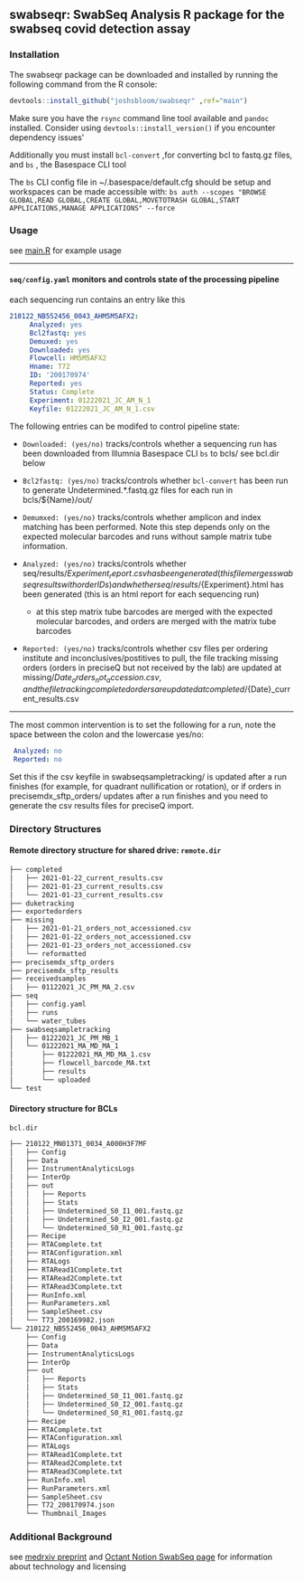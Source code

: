 ## swabseqr: SwabSeq Analysis R package for the swabseq covid detection assay

### Installation

The swabseqr package can be downloaded and installed by running the following command from the R console:

```r
devtools::install_github("joshsbloom/swabseqr" ,ref="main")
```

Make sure you have the `rsync` command line tool available and `pandoc` installed. Consider using `devtools::install_version()` if you encounter dependency issues'

Additionally you must install `bcl-convert` ,for converting bcl to fastq.gz files, and `bs` , the Basespace CLI tool

The `bs` CLI config file in ~/.basespace/default.cfg should be setup and workspaces can be made accessible with:
`bs auth --scopes "BROWSE GLOBAL,READ GLOBAL,CREATE GLOBAL,MOVETOTRASH GLOBAL,START APPLICATIONS,MANAGE APPLICATIONS" --force`

### Usage
see [main.R](examples/main.R) for example usage
___

#### `seq/config.yaml` monitors and controls state of the processing pipeline

each sequencing run contains an entry like this

```yaml
210122_NB552456_0043_AHM5M5AFX2:
     Analyzed: yes
     Bcl2fastq: yes
     Demuxed: yes
     Downloaded: yes
     Flowcell: HM5M5AFX2
     Hname: T72
     ID: '200170974'
     Reported: yes
     Status: Complete
     Experiment: 01222021_JC_AM_N_1
     Keyfile: 01222021_JC_AM_N_1.csv
```
The following entries can be modifed to control pipeline state:

* `Downloaded: (yes/no)` tracks/controls whether a sequencing run has been downloaded from Illumnia Basespace CLI `bs` to bcls/ see bcl.dir below

* `Bcl2fastq: (yes/no)` tracks/controls whether `bcl-convert` has been run to generate Undetermined.*.fastq.gz files for each run in bcls/${Name}/out/

* `Demumxed: (yes/no)` tracks/controls whether amplicon and index matching has been performed. Note this step depends only on the expected molecular barcodes and runs without sample matrix tube information. 

* `Analyzed: (yes/no)` tracks/controls whether seq/results/${Experiment}_report.csv has been generated 
(this file merges swabseq results with order IDs) and whether seq/results/${Experiment}.html 
has been generated (this is an html report for each sequencing run)
    - at this step matrix tube barcodes are merged with the expected molecular barcodes, and orders are merged with the matrix tube barcodes 

* `Reported: (yes/no)` tracks/controls whether csv files per ordering institute and inconclusives/postitives to pull, the file tracking missing orders 
(orders in preciseQ but not received by the lab) are updated at missing/${Date}_orders_not_accession.csv, and the file tracking completed orders are updated at completed/${Date}_current_results.csv

___

The most common intervention is to set the following for a run, note the space between the colon and the lowercase yes/no:

```yaml
 Analyzed: no
 Reported: no
```

Set this if the csv keyfile in swabseqsampletracking/ is updated after a run finishes (for example, for quadrant nullification or rotation), or if orders in precisemdx_sftp_orders/ 
updates after a run finishes and you need to generate the csv results files for preciseQ import.


### Directory Structures

#### Remote directory structure for shared drive: `remote.dir`
```bash
├── completed
│   ├── 2021-01-22_current_results.csv
│   ├── 2021-01-23_current_results.csv
│   └── 2021-01-23_current_results.csv
├── duketracking
├── exportedorders
├── missing
│   ├── 2021-01-21_orders_not_accessioned.csv
│   ├── 2021-01-22_orders_not_accessioned.csv
│   ├── 2021-01-23_orders_not_accessioned.csv
│   └── reformatted
├── precisemdx_sftp_orders
├── precisemdx_sftp_results
├── receivedsamples
│   ├── 01122021_JC_PM_MA_2.csv
├── seq
│   ├── config.yaml
│   ├── runs
│   └── water_tubes
├── swabseqsampletracking
│   ├── 01222021_JC_PM_MB_1
│   └── 01222021_MA_MD_MA_1
│       ├── 01222021_MA_MD_MA_1.csv
│       ├── flowcell_barcode_MA.txt
│       ├── results
│       └── uploaded
└── test
```



  






#### Directory structure for BCLs
 `bcl.dir`
```bash
├── 210122_MN01371_0034_A000H3F7MF
│   ├── Config
│   ├── Data
│   ├── InstrumentAnalyticsLogs
│   ├── InterOp
│   ├── out
│   │   ├── Reports
│   │   ├── Stats
│   │   ├── Undetermined_S0_I1_001.fastq.gz
│   │   ├── Undetermined_S0_I2_001.fastq.gz
│   │   └── Undetermined_S0_R1_001.fastq.gz
│   ├── Recipe
│   ├── RTAComplete.txt
│   ├── RTAConfiguration.xml
│   ├── RTALogs
│   ├── RTARead1Complete.txt
│   ├── RTARead2Complete.txt
│   ├── RTARead3Complete.txt
│   ├── RunInfo.xml
│   ├── RunParameters.xml
│   ├── SampleSheet.csv
│   └── T73_200169982.json
└── 210122_NB552456_0043_AHM5M5AFX2
    ├── Config
    ├── Data
    ├── InstrumentAnalyticsLogs
    ├── InterOp
    ├── out
    │   ├── Reports
    │   ├── Stats
    │   ├── Undetermined_S0_I1_001.fastq.gz
    │   ├── Undetermined_S0_I2_001.fastq.gz
    │   └── Undetermined_S0_R1_001.fastq.gz
    ├── Recipe
    ├── RTAComplete.txt
    ├── RTAConfiguration.xml
    ├── RTALogs
    ├── RTARead1Complete.txt
    ├── RTARead2Complete.txt
    ├── RTARead3Complete.txt
    ├── RunInfo.xml
    ├── RunParameters.xml
    ├── SampleSheet.csv
    ├── T72_200170974.json
    └── Thumbnail_Images
```

### Additional Background
see [medrxiv preprint](https://www.medrxiv.org/content/10.1101/2020.08.04.20167874v2) and [Octant Notion SwabSeq page](https://www.notion.so/Octant-SwabSeq-Testing-9eb80e793d7e46348038aa80a5a901fd) for information about technology and licensing



